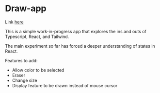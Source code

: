 # Draw-app

Link [here](https://isaacerdman.github.io/draw-app/) 

This is a simple work-in-progress app that explores the ins and outs of Typescript, React, and Tailwind.

The main experiment so far has forced a deeper understanding of states in React.

Features to add:
-  Allow color to be selected
-  Eraser
-  Change size
-  Display feature to be drawn instead of mouse cursor
